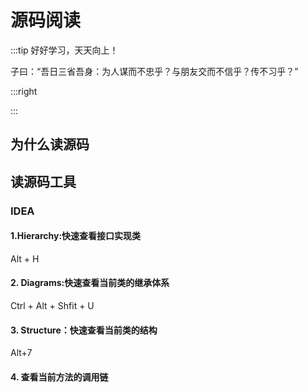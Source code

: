 # 源码阅读

:::tip 好好学习，天天向上！

子曰：“吾日三省吾身：为人谋而不忠乎？与朋友交而不信乎？传不习乎？”

:::right


:::

## 为什么读源码

## 读源码工具

### IDEA

#### 1.Hierarchy:快速查看接口实现类

Alt + H

#### 2. Diagrams:快速查看当前类的继承体系

Ctrl + Alt + Shfit + U

#### 3. Structure：快速查看当前类的结构

Alt+7

#### 4. 查看当前方法的调用链

